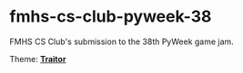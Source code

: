 # fmhs-cs-club-pyweek-38
FMHS CS Club's submission to the 38th PyWeek game jam.

Theme: [**Traitor**](https://pyweek.org/38/)
